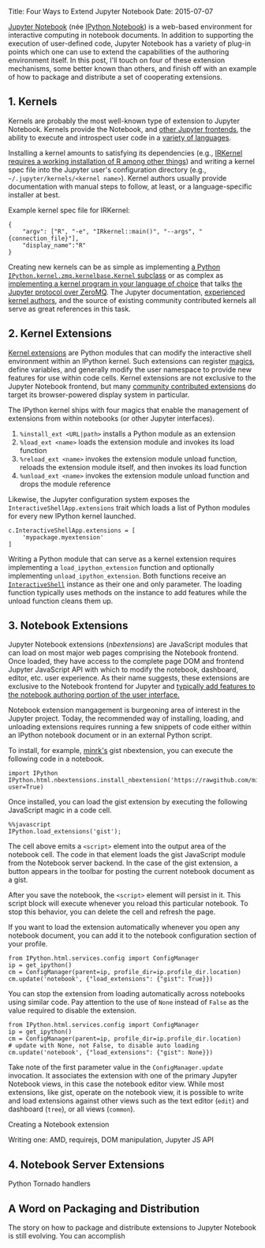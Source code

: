 Title: Four Ways to Extend Jupyter Notebook
Date: 2015-07-07

[Jupyter Notebook](https://try.jupyter.org/) (n&#233;e [IPython Notebook](http://ipython.org)) is a web-based environment for interactive computing in notebook documents. In addition to supporting the execution of user-defined code, Jupyter Notebook has a variety of plug-in points which one can use to extend the capabilities of the authoring environment itself. In this post, I'll touch on four of these extension mechanisms, some better known than others, and finish off with an example of how to package and distribute a set of cooperating extensions.

## 1. Kernels

Kernels are probably the most well-known type of extension to Jupyter Notebook. Kernels provide the Notebook, and [other Jupyter frontends](https://github.com/jupyter/qtconsole), the ability to execute and introspect user code in a [variety of languages](https://github.com/ipython/ipython/wiki/IPython%20kernels%20for%20other%20languages).

Installing a kernel amounts to satisfying its dependencies (e.g., [IRKernel requires a working installation of R among other things](https://github.com/IRkernel/IRkernel/blob/master/README.md)) and writing a kernel spec file into the Jupyter user's configuration directory (e.g., `~/.jupyter/kernels/<kernel name>`). Kernel authors usually provide documentation with manual steps to follow, at least, or a language-specific installer at best.

Example kernel spec file for IRKernel:
```
{
    "argv": ["R", "-e", "IRkernel::main()", "--args", "{connection_file}"],
    "display_name":"R"
}                                                                                       
``` 

Creating new kernels can be as simple as implementing [a Python `IPython.kernel.zmq.kernelbase.Kernel` subclass](http://ipython.org/ipython-doc/dev/development/wrapperkernels.html) or as complex as [implementing a kernel program in your language of choice](http://ipython.org/ipython-doc/dev/development/kernels.html) that talks [the Jupyter protocol over ZeroMQ](http://ipython.org/ipython-doc/dev/development/messaging.html). The Jupyter documentation, [experienced kernel authors](http://andrew.gibiansky.com/blog/ipython/ipython-kernels/), and the source of existing community contributed kernels all serve as great references in this task. 

## 2. Kernel Extensions

[Kernel extensions](http://ipython.org/ipython-doc/dev/config/extensions/index.html) are Python modules that can modify the interactive shell environment within an IPython kernel. Such extensions can register [magics](https://ipython.org/ipython-doc/3/interactive/tutorial.html#magic-functions), define variables, and generally modify the user namespace to provide new features for use within code cells. Kernel extensions are not exclusive to the Jupyter Notebook frontend, but many [community contributed extensions](https://github.com/ipython/ipython/wiki/Extensions-Index) do target its browser-powered display system in particular.

The IPython kernel ships with four magics that enable the management of extensions from within notebooks (or other Jupyter interfaces).

1. `%install_ext <URL|path>` installs a Python module as an extension 
2. `%load_ext <name>` loads the extension module and invokes its load function
3. `%reload_ext <name>` invokes the extension module unload function, reloads the extension module itself, and then invokes its load function 
4. `%unload_ext <name>` invokes the extension module unload function and drops the module reference

Likewise, the Jupyter configuration system exposes the `InteractiveShellApp.extensions` trait which loads a list of Python modules for every new IPython kernel launched.

```
c.InteractiveShellApp.extensions = [
    'mypackage.myextension'
]
```

Writing a Python module that can serve as a kernel extension requires implementing a `load_ipython_extension` function and optionally implementing `unload_ipython_extension`. Both functions receive an [`InteractiveShell`](https://ipython.org/ipython-doc/dev/api/generated/IPython.core.interactiveshell.html) instance as their one and only parameter. The loading function typically uses methods on the instance to add features while the unload function cleans them up.

## 3. Notebook Extensions

Jupyter Notebook extensions (*nbextensions*) are JavaScript modules that can load on most major web pages comprising the Notebook frontend. Once loaded, they have access to the complete page DOM and frontend Jupyter JavaScript API with which to modify the notebook, dashboard, editor, etc. user experience. As their name suggests, these extensions are exclusive to the Notebook frontend for Jupyter and [typically add features to the notebook authoring portion of the user interface.](https://github.com/ipython-contrib/IPython-notebook-extensions/wiki/Home_3x)

Notebook extension mangagement is burgeoning area of interest in the Jupyter project. Today, the recommended way of installing, loading, and unloading extensions requires running a few snippets of code either within an IPython notebook document or in an external Python script.

To install, for example, [minrk's](https://twitter.com/minrk) gist nbextension, you can execute the following code in a notebook.

```
import IPython
IPython.html.nbextensions.install_nbextension('https://rawgithub.com/minrk/ipython_extensions/master/nbextensions/gist.js', user=True)
```

Once installed, you can load the gist extension by executing the following JavaScript magic in a code cell.

```
%%javascript
IPython.load_extensions('gist');
```

The cell above emits a `<script>` element into the output area of the notebook cell. The code in that element loads the gist JavaScript module from the Notebook server backend. In the case of the gist extension, a button appears in the toolbar for posting the current notebook document as a gist.

After you save the notebook, the `<script>` element will persist in it. This script block will execute whenever you reload this particular notebook. To stop this behavior, you can delete the cell and refresh the page.

If you want to load the extension automatically whenever you open any notebook document, you can add it to the notebook configuration section of your profile.

```
from IPython.html.services.config import ConfigManager
ip = get_ipython()
cm = ConfigManager(parent=ip, profile_dir=ip.profile_dir.location)
cm.update('notebook', {"load_extensions": {"gist": True}})
```

You can stop the extension from loading automatically across notebooks using similar code. Pay attention to the use of `None` instead of `False` as the value required to disable the extension.

```
from IPython.html.services.config import ConfigManager
ip = get_ipython()
cm = ConfigManager(parent=ip, profile_dir=ip.profile_dir.location)
# update with None, not False, to disable auto loading
cm.update('notebook', {"load_extensions": {"gist": None}})
```

Take note of the first parameter value in the `ConfigManager.update` invocation. It associates the extension with one of the primary Jupyter Notebook views, in this case the notebook editor view. While most extensions, like gist, operate on the notebook view, it is possible to write and load extensions against other views such as the text editor (`edit`) and dashboard (`tree`), or all views (`common`).


Creating a Notebook extension 

Writing one: AMD, requirejs, DOM manipulation, Jupyter JS API


## 4. Notebook Server Extensions

Python Tornado handlers

## A Word on Packaging and Distribution

The story on how to package and distribute extensions to Jupyter Notebook is still evolving. You can accomplish 